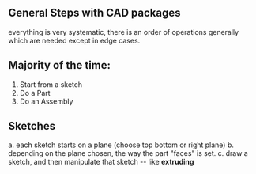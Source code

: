 ## General Steps with CAD packages

everything is very systematic, there is an order of operations generally which are needed except in edge cases.

## Majority of the time:

1. Start from a sketch
2. Do a Part
3. Do an Assembly

## Sketches

a. each sketch starts on a plane (choose top bottom or right plane)
b. depending on the plane chosen, the way the part "faces" is set.
c. draw a sketch, and then manipulate that sketch -- like **extruding**
